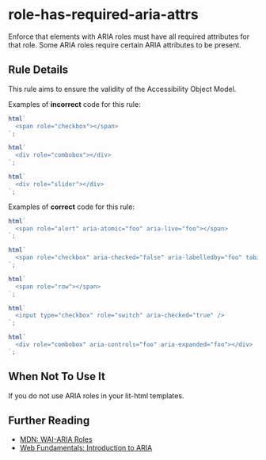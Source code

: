 # role-has-required-aria-attrs

Enforce that elements with ARIA roles must have all required attributes for that role.
Some ARIA roles require certain ARIA attributes to be present.

## Rule Details

This rule aims to ensure the validity of the Accessibility Object Model.

Examples of **incorrect** code for this rule:

```js
html`
  <span role="checkbox"></span>
`;
```

```js
html`
  <div role="combobox"></div>
`;
```

```js
html`
  <div role="slider"></div>
`;
```

Examples of **correct** code for this rule:

```js
html`
  <span role="alert" aria-atomic="foo" aria-live="foo"></span>
`;
```

```js
html`
  <span role="checkbox" aria-checked="false" aria-labelledby="foo" tabindex="0"></span>
`;
```

```js
html`
  <span role="row"></span>
`;
```

```js
html`
  <input type="checkbox" role="switch" aria-checked="true" />
`;
```

```js
html`
  <div role="combobox" aria-controls="foo" aria-expanded="foo"></div>
`;
```

## When Not To Use It

If you do not use ARIA roles in your lit-html templates.

## Further Reading

- [MDN: WAI-ARIA Roles](https://developer.mozilla.org/en-US/docs/Web/Accessibility/ARIA/Roles)
- [Web Fundamentals: Introduction to ARIA](https://developers.google.com/web/fundamentals/accessibility/semantics-aria/)
